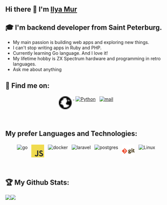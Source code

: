## Hi there 👋 I'm [Ilya Mur][website]

## 🎓 I'm backend developer from Saint Peterburg. 

-  My main passion is building web apps and exploring new things.
-  I can't stop writing apps in Ruby and PHP.  
-  Currently learning Go language. And I love it!
-  My lifetime hobby is ZX Spectrum hardware and programming in retro languages.
-  Ask me about anything

## :email: Find me on:

<!--
[<img align="left" alt="ilyamur" width="40px" src="https://raw.githubusercontent.com/iconic/open-iconic/master/svg/globe.svg" />][website]
[<img align="left" alt="ilyamur | LinkedIn" width="40px" src="https://cdn.jsdelivr.net/npm/simple-icons@v3/icons/linkedin.svg" />][linkedin]
[<img align="left" alt="ilyamur | Mail" width="40px" src="https://cdn.jsdelivr.net/npm/simple-icons@v3/icons/gmail.svg" />][mail]
[<img align="left" alt="ilyamur | Mail" width="40px" src="https://www.svgrepo.com/show/3109/telegram.svg" />][telegram]
-->

<p align="center">
 <a href="https://ilyamur.github.io/cv/" target="_blank" rel="noopener noreferrer"> <img src="https://raw.githubusercontent.com/iconic/open-iconic/master/svg/globe.svg" alt="Python" height="40" style="vertical-align:top; margin:4px"> </a>
 <a href="https://www.linkedin.com/in/ilia-muratov/" target="_blank" rel="noopener noreferrer"> <img src="https://cdn.jsdelivr.net/npm/simple-icons@v3/icons/linkedin.svg" alt="Python" height="40" style="vertical-align:top; margin:4px"></a>
 <a href="mailto:ilyamur@hotmail.com"> <img src="https://cdn.jsdelivr.net/npm/simple-icons@v3/icons/gmail.svg" alt="mail" height="40" style="vertical-align:top; margin:4px"></a> 
</p>
<br />


## My prefer Languages and Technologies:
<p align="center">
<img src="https://unixhelp.org/wp-content/uploads/2015/08/golang.sh-600x600-300x300-1.png" alt="go" height="40" style="vertical-align:top; margin:4px">
<img src="https://raw.githubusercontent.com/github/explore/80688e429a7d4ef2fca1e82350fe8e3517d3494d/topics/javascript/javascript.png" alt="javascript" height="40" style="vertical-align:top; margin:4px">
<img src="https://e7.pngegg.com/pngimages/256/416/png-clipart-docker-github-node-js-mongodb-computer-software-github-blue-marine-mammal-thumbnail.png" alt="docker" height="40" style="vertical-align:top; margin:4px">
<img src="https://upload.wikimedia.org/wikipedia/commons/thumb/9/9a/Laravel.svg/738px-Laravel.svg.png" alt="laravel" height="40" style="vertical-align:top; margin:4px">
<img src="https://cdn.iconscout.com/icon/free/png-256/postgresql-8-1175119.png" alt="postgres" height="40" style="vertical-align:top; margin:4px">
<img src="https://raw.githubusercontent.com/github/explore/80688e429a7d4ef2fca1e82350fe8e3517d3494d/topics/git/git.png" alt="Git" height="40" style="vertical-align:top; margin:4px">
<img src="https://img1.freepng.ru/20181211/re/kisspng-vim-text-editor-unix-linux-5c0f76fc477b34.6891581515445173722928.jpg" alt="Linux" height="40" style="vertical-align:top; margin:4px" alt="vim" height="40" style="vertical-align:top; margin:4px">
</p>

<br />

## :trophy: My Github Stats:

<div>
<a href="https://github-readme-stats.vercel.app/api?username=ilyamur&theme=tokyonight">
  <img  align="left" src="https://github-readme-stats.vercel.app/api?username=ilyamur&count_private=true&show_icons=true&theme=tokyonight" />
</a>
<a href="https://github-readme-stats.vercel.app/api/top-langs/?username=ilyamur&hide=html&theme=tokyonight">
  <img align="left" src="https://github-readme-stats.vercel.app/api/top-langs/?username=ilyamur&hide=html&theme=tokyonight" />
</a>
</div>

[website]: https://ilyamur.github.io/cv/
[mail]: mailto:ilyamur@hotmail.com
[telegram]: https://t.me/ilyamr


